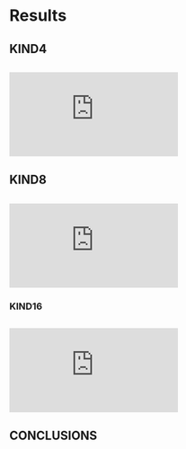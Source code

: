 # Results

## KIND4
![kind4](https://github.com/matiusz/fortran-zad1/blob/master/res/res_kind4.pdf)
---
## KIND8
![kind8](https://github.com/matiusz/fortran-zad1/blob/master/res/res_kind8.pdf)
---
### KIND16
![kind16](https://github.com/matiusz/fortran-zad1/blob/master/res/res_kind16.pdf)
---

## CONCLUSIONS
